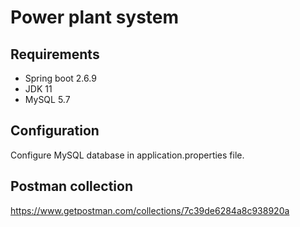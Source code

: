 # Power plant system

## Requirements
* Spring boot 2.6.9
* JDK 11
* MySQL 5.7

## Configuration
Configure MySQL database in application.properties file.

## Postman collection
https://www.getpostman.com/collections/7c39de6284a8c938920a
